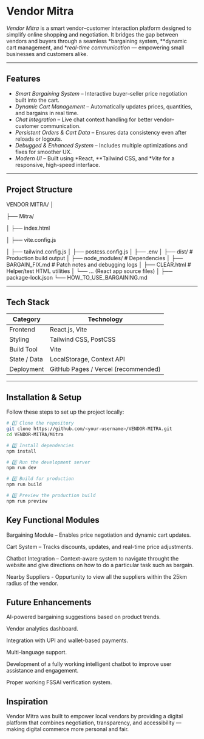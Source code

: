 #  Vendor Mitra

*Vendor Mitra* is a smart vendor–customer interaction platform designed to simplify online shopping and negotiation. It bridges the gap between vendors and buyers through a seamless *bargaining system, **dynamic cart management, and **real-time communication* — empowering small businesses and customers alike.

---

##  Features

- *Smart Bargaining System* – Interactive buyer–seller price negotiation built into the cart.
- *Dynamic Cart Management* – Automatically updates prices, quantities, and bargains in real time.
- *Chat Integration* – Live chat context handling for better vendor–customer communication.
- *Persistent Orders & Cart Data* – Ensures data consistency even after reloads or logouts.
- *Debugged & Enhanced System* – Includes multiple optimizations and fixes for smoother UX.
- *Modern UI* – Built using *React, **Tailwind CSS, and **Vite* for a responsive, high-speed interface.

---

## Project Structure

VENDOR MITRA/
│

├── Mitra/

│ ├── index.html

│ ├── vite.config.js

│ ├── tailwind.config.js
│ ├── postcss.config.js
│ ├── .env
│ ├── dist/ # Production build output
│ ├── node_modules/ # Dependencies
│ ├── BARGAIN_FIX.md # Patch notes and debugging logs
│ ├── CLEAR.html # Helper/test HTML utilities
│ └── ... (React app source files)
│
├── package-lock.json
└── HOW_TO_USE_BARGAINING.md


---

## Tech Stack

| Category | Technology |
|-----------|-------------|
| Frontend | React.js, Vite |
| Styling | Tailwind CSS, PostCSS |
| Build Tool | Vite |
| State / Data | LocalStorage, Context API |
| Deployment | GitHub Pages / Vercel (recommended) |

---

## Installation & Setup

Follow these steps to set up the project locally:

```bash
# 1️⃣ Clone the repository
git clone https://github.com/<your-username>/VENDOR-MITRA.git
cd VENDOR-MITRA/Mitra

# 2️⃣ Install dependencies
npm install

# 3️⃣ Run the development server
npm run dev

# 4️⃣ Build for production
npm run build

# 5️⃣ Preview the production build
npm run preview
```

## Key Functional Modules

Bargaining Module – Enables price negotiation and dynamic cart updates.

Cart System – Tracks discounts, updates, and real-time price adjustments.

Chatbot Integration – Context-aware system to navigate throught the website and give directions on how to do a particular task such as bargain.

Nearby Suppliers - Oppurtunity to view all the suppliers within the 25km radius of the vendor. 

## Future Enhancements

AI-powered bargaining suggestions based on product trends.

Vendor analytics dashboard.

Integration with UPI and wallet-based payments.

Multi-language support.

Development of a fully working intelligent chatbot to improve user assistance and engagement.

Proper working FSSAI verification system.

## Inspiration

Vendor Mitra was built to empower local vendors by providing a digital platform that combines negotiation, transparency, and accessibility — making digital commerce more personal and fair.
